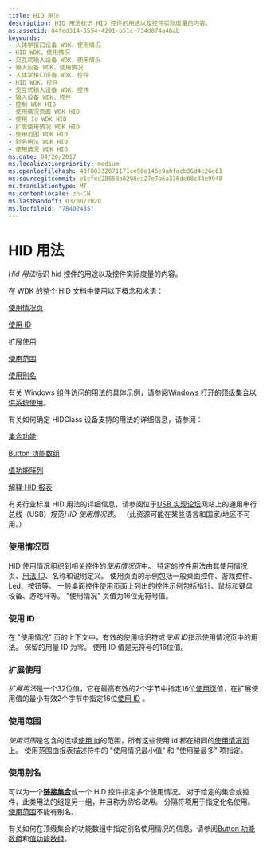 ```yaml
---
title: HID 用法
description: HID 用法标识 HID 控件的用途以及控件实际度量的内容。
ms.assetid: 84fed314-3554-4291-b51c-734d874a4bab
keywords:
- 人体学接口设备 WDK，使用情况
- HID WDK，使用情况
- 交互式输入设备 WDK，使用情况
- 输入设备 WDK，使用情况
- 人体学接口设备 WDK，控件
- HID WDK，控件
- 交互式输入设备 WDK，控件
- 输入设备 WDK，控件
- 控制 WDK HID
- 使用情况页面 WDK HID
- 使用 Id WDK HID
- 扩展使用情况 WDK HID
- 使用范围 WDK HID
- 别名用法 WDK HID
- 使用情况 WDK HID
ms.date: 04/20/2017
ms.localizationpriority: medium
ms.openlocfilehash: 43f88332071171ce90e145e9abfacb36d4c26e61
ms.sourcegitcommit: e1cfed28850a8208ea27e7a6a336de88c48e9948
ms.translationtype: MT
ms.contentlocale: zh-CN
ms.lasthandoff: 03/06/2020
ms.locfileid: "78402435"
---
```

#  <a name="hid-usages"></a>HID 用法


*Hid 用法*标识 hid 控件的用途以及控件实际度量的内容。




在 WDK 的整个 HID 文档中使用以下概念和术语：

[使用情况页](#usage-page)

[使用 ID](#usage-id)

[扩展使用](#extended-usage)

[使用范围](#usage-range)

[使用别名](#aliased-usages)

有关 Windows 组件访问的用法的具体示例，请参阅[Windows 打开的顶级集合以供系统使用](top-level-collections-opened-by-windows-for-system-use.md)。

有关如何确定 HIDClass 设备支持的用法的详细信息，请参阅：

[集合功能](collection-capability.md)

[Button 功能数组](button-capability-arrays.md)

[值功能阵列](value-capability-arrays.md)

[解释 HID 报表](interpreting-hid-reports.md)

有关行业标准 HID 用法的详细信息，请参阅位于[USB 实现论坛](https://go.microsoft.com/fwlink/?linkid=830142)网站上的通用串行总线（USB）规范*HID 使用情况表*。 （此资源可能在某些语言和国家/地区不可用。）

### <a name="usage-page"></a>使用情况页

HID 使用情况组织到相关控件的*使用情况页*中。 特定的控件用法由其使用情况页、[用法 ID](#usage-id)、名称和说明定义。 使用页面的示例包括一般桌面控件、游戏控件、Led、按钮等。 一般桌面控件使用页面上列出的控件示例包括指针、鼠标和键盘设备、游戏杆等。 "使用情况" 页值为16位无符号值。

### <a name="usage-id"></a>使用 ID

在 "使用情况" 页的上下文中，有效的使用标识符或*使用 ID*指示使用情况页中的用法。 保留的用量 ID 为零。 使用 ID 值是无符号的16位值。

### <a name="extended-usage"></a>扩展使用

*扩展用法*是一个32位值，它在最高有效的2个字节中指定16位[使用页](#usage-page)值，在扩展使用值的最小有效2个字节中指定16位[使用 ID](#usage-id) 。

### <a name="usage-range"></a>使用范围

*使用范围*是包含的连续[使用 id](#usage-id)的范围，所有这些使用 id 都在相同的[使用情况页](#usage-page)上。 使用范围由报表描述符中的 "使用情况最小值" 和 "使用量最多" 项指定。

### <a name="aliased-usages"></a>使用别名

可以为一个[**链接集合**](link-collections.md)或一个 HID 控件指定多个使用情况。 对于给定的集合或控件，此类用法的组是另一组，并且称为*别名使用*。 分隔符项用于指定化名使用。 [使用范围](#usage-range)不能有别名。

有关如何在顶级集合的功能数组中指定别名使用情况的信息，请参阅[Button 功能数组](button-capability-arrays.md)和[值功能数组](value-capability-arrays.md)。

 

 




